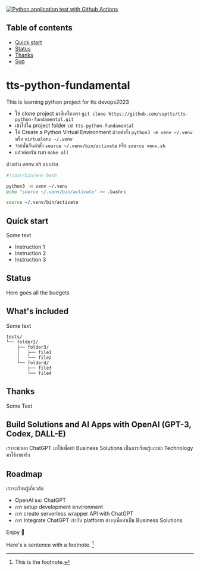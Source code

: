 [![Python application test with Github Actions](https://github.com/suptts/tts-python-fundamental/actions/workflows/testing_ci.yml/badge.svg)](https://github.com/suptts/tts-python-fundamental/actions/workflows/testing_ci.yml)

## Table of contents

- [Quick start](#quick-start)
- [Status](#status)
- [Thanks](#thanks)
- [Sup](#sup)

# tts-python-fundamental
This is learning python project for tts devops2023

* ให้ clone project มาที่เครื่องเรา `git clone https://github.com/suptts/tts-python-fundamental.git`
* เข้าไปใน project folder `cd tts-python-fundamental`
* ให้ Create a Python Virtual Environment ด้วยคำสั่ง `python3 -m venv ~/.venv` หรือ `virtualenv ~/.venv` 
* จากนั้นรันคำสั่ง `source ~/.venv/bin/activate` หรือ `source venv.sh`
* แล้วค่อยรัน run `make all`


ตัวอย่าง venv.sh แบบง่าย

```bash
#!/usr/bin/env bash

python3 -m venv ~/.venv
echo "source ~/.venv/bin/activate" >> .bashrc

source ~/.venv/bin/activate
```

## Quick start

Some text

- Instruction 1
- Instruction 2
- Instruction 3

## Status

Here goes all the budgets

## What's included

Some text

```text
tests/
└── folder2/
    ├── folder3/
    │   ├── file1
    │   └── file2
    └── folder4/
        ├── file3
        └── file4
```

## Thanks

Some Text

## Build Solutions and AI Apps with OpenAI (GPT-3, Codex, DALL-E)

เราจะนำเอา ChatGPT มาใช้เพื่อทำ Business Solutions เป็นการเรียนรู้และนำ Technology มาใช้งานจริง

## Roadmap

เราจะเรียนรู้เกี่ยวกับ

- OpenAI และ ChatGPT
- การ setup development environment
- การ create serverless wrapper API with ChatGPT
- การ Integrate ChatGPT เข้ากับ platform ต่างๆเพื่อทำเป็น Business Solutions



Enjoy :metal:

Here's a sentence with a footnote. [^1]

[^1]: This is the footnote.
